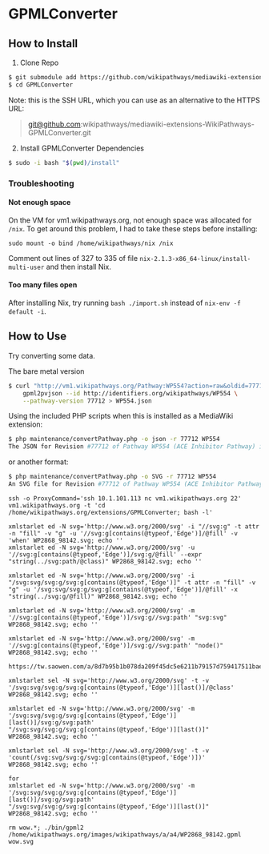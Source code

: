 # GPMLConverter

## How to Install

1. Clone Repo

```sh
$ git submodule add https://github.com/wikipathways/mediawiki-extensions-WikiPathways-GPMLConverter.git GPMLConverter
$ cd GPMLConverter
```

Note: this is the SSH URL, which you can use as an alternative to the HTTPS URL:
> git@github.com:wikipathways/mediawiki-extensions-WikiPathways-GPMLConverter.git

2. Install GPMLConverter Dependencies

```sh
$ sudo -i bash "$(pwd)/install"
```

### Troubleshooting

#### Not enough space

On the VM for vm1.wikipathways.org, not enough space was allocated for `/nix`.
To get around this problem, I had to take these steps before installing:

```
sudo mount -o bind /home/wikipathways/nix /nix
```

Comment out lines of 327 to 335 of file `nix-2.1.3-x86_64-linux/install-multi-user`
and then install Nix.

#### Too many files open

After installing Nix, try running `bash ./import.sh` instead of `nix-env -f default -i`.

## How to Use
Try converting some data.

The bare metal version
```sh
$ curl "http://vm1.wikipathways.org/Pathway:WP554?action=raw&oldid=77712" | \
	gpml2pvjson --id http://identifiers.org/wikipathways/WP554 \
	--pathway-version 77712 > WP554.json
```

Using the included PHP scripts when this is installed as a MediaWiki extension:
``` sh
$ php maintenance/convertPathway.php -o json -r 77712 WP554
The JSON for Revision #77712 of Pathway WP554 (ACE Inhibitor Pathway) is stored at WP554.json
```

or another format:
``` sh
$ php maintenance/convertPathway.php -o SVG -r 77712 WP554
An SVG file for Revision #77712 of Pathway WP554 (ACE Inhibitor Pathway) stored at WP554.svg
```

```
ssh -o ProxyCommand='ssh 10.1.101.113 nc vm1.wikipathways.org 22' vm1.wikipathways.org -t 'cd /home/wikipathways.org/extensions/GPMLConverter; bash -l'
```

```
xmlstarlet ed -N svg='http://www.w3.org/2000/svg' -i "//svg:g" -t attr -n "fill" -v "g" -u '//svg:g[contains(@typeof,'Edge')]/@fill' -v 'when' WP2868_98142.svg; echo ''
xmlstarlet ed -N svg='http://www.w3.org/2000/svg' -u '//svg:g[contains(@typeof,'Edge')]/svg:g/@fill' --expr "string(../svg:path/@class)" WP2868_98142.svg; echo ''

xmlstarlet ed -N svg='http://www.w3.org/2000/svg' -i "/svg:svg/svg:g/svg:g[contains(@typeof,'Edge')]" -t attr -n "fill" -v "g" -u '/svg:svg/svg:g/svg:g[contains(@typeof,'Edge')]/@fill' -x "string(../svg:g/@fill)" WP2868_98142.svg; echo ''

xmlstarlet ed -N svg='http://www.w3.org/2000/svg' -m '//svg:g[contains(@typeof,'Edge')]/svg:g//svg:path' "svg:svg" WP2868_98142.svg; echo ''

xmlstarlet ed -N svg='http://www.w3.org/2000/svg' -m '//svg:g[contains(@typeof,'Edge')]/svg:g//svg:path' "node()" WP2868_98142.svg; echo ''

https://tw.saowen.com/a/8d7b95b1b078da209f45dc5e6211b79157d759417511baeaf2bf8623599e7d91

xmlstarlet sel -N svg='http://www.w3.org/2000/svg' -t -v '/svg:svg/svg:g/svg:g[contains(@typeof,'Edge')][last()]/@class' WP2868_98142.svg; echo ''

xmlstarlet ed -N svg='http://www.w3.org/2000/svg' -m '/svg:svg/svg:g/svg:g[contains(@typeof,'Edge')][last()]/svg:g/svg:path' "/svg:svg/svg:g/svg:g[contains(@typeof,'Edge')][last()]" WP2868_98142.svg; echo ''

xmlstarlet sel -N svg='http://www.w3.org/2000/svg' -t -v 'count(/svg:svg/svg:g/svg:g[contains(@typeof,'Edge')])' WP2868_98142.svg; echo ''

for 
xmlstarlet ed -N svg='http://www.w3.org/2000/svg' -m '/svg:svg/svg:g/svg:g[contains(@typeof,'Edge')][last()]/svg:g/svg:path' "/svg:svg/svg:g/svg:g[contains(@typeof,'Edge')][last()]" WP2868_98142.svg; echo ''

rm wow.*; ./bin/gpml2 /home/wikipathways.org/images/wikipathways/a/a4/WP2868_98142.gpml wow.svg
```

